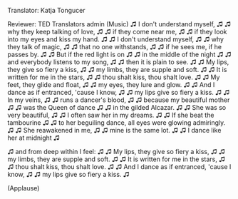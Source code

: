 

Translator: Katja Tongucer

Reviewer: TED Translators admin
(Music)
♫ I don&#39;t understand myself, ♫
♫ why they keep talking of love, ♫
♫ if they come near me, ♫
♫ if they look into my eyes and kiss my hand. ♫
♫ I don&#39;t understand myself, ♫
♫ why they talk of magic, ♫
♫ that no one withstands, ♫
♫ if he sees me, if he passes by. ♫
♫ But if the red light is on ♫
♫ in the middle of the night ♫
♫ and everybody listens to my song, ♫
♫ then it is plain to see. ♫
♫ My lips, they give so fiery a kiss, ♫
♫ my limbs, they are supple and soft. ♫
♫ It is written for me in the stars, ♫
♫ thou shalt kiss, thou shalt love. ♫
♫ My feet, they glide and float, ♫
♫ my eyes, they lure and glow. ♫
♫ And I dance as if entranced, &#39;cause I know, ♫
♫ my lips give so fiery a kiss. ♫
♫ In my veins, ♫
♫ runs a dancer&#39;s blood, ♫
♫ because my beautiful mother ♫
♫ was the Queen of dance ♫
♫ in the gilded Alcazar. ♫
♫ She was so very beautiful, ♫
♫ I often saw her in my dreams. ♫
♫ If she beat the tambourine ♫
♫ to her beguiling dance,
all eyes were glowing admiringly. ♫
♫ She reawakened in me, ♫
♫ mine is the same lot. ♫
♫ I dance like her at midnight ♫

♫ and from deep within I feel: ♫
♫ My lips, they give so fiery a kiss, ♫
♫ my limbs, they are supple and soft. ♫
♫ It is written for me in the stars, ♫
♫ thou shalt kiss, thou shalt love. ♫
♫ And I dance as if entranced, 
&#39;cause I know, ♫
♫ my lips give so fiery a kiss. ♫

(Applause)

